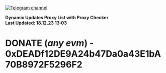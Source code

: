 [![Telegram channel](https://img.shields.io/endpoint?url=https://runkit.io/damiankrawczyk/telegram-badge/branches/master?url=https://t.me/n4z4v0d)](https://t.me/n4z4v0d) 

**Dynamic Updates Proxy List with Proxy Checker**  
**Last Updated: 18.12.23 13:03**

# DONATE (_any evm_) - 0xDEADf12DE9A24b47Da0a43E1bA70B8972F5296F2
